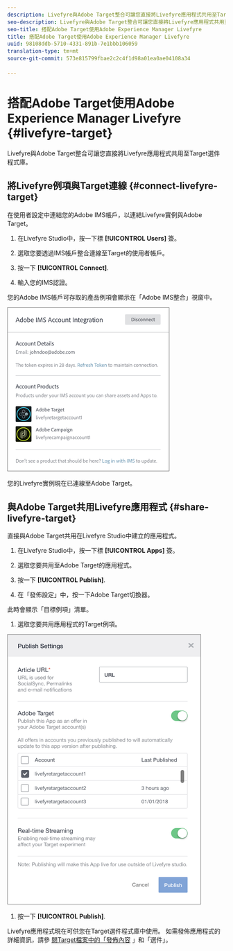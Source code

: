```yaml
---
description: Livefyre與Adobe Target整合可讓您直接將Livefyre應用程式共用至Target選件程式庫。
seo-description: Livefyre與Adobe Target整合可讓您直接將Livefyre應用程式共用至Target選件程式庫。
seo-title: 搭配Adobe Target使用Adobe Experience Manager Livefyre
title: 搭配Adobe Target使用Adobe Experience Manager Livefyre
uuid: 98108ddb-5710-4331-891b-7e1bbb106059
translation-type: tm+mt
source-git-commit: 573e815799fbae2c2c4f1d98a01ea0ae04108a34

---
```


# 搭配Adobe Target使用Adobe Experience Manager Livefyre {#livefyre-target}

Livefyre與Adobe Target整合可讓您直接將Livefyre應用程式共用至Target選件程式庫。

## 將Livefyre例項與Target連線 {#connect-livefyre-target}

在使用者設定中連結您的Adobe IMS帳戶，以連結Livefyre實例與Adobe Target。

1. 在Livefyre Studio中，按一下標 **[!UICONTROL Users]** 簽。

1. 選取您要透過IMS帳戶整合連線至Target的使用者帳戶。

1. 按一下 **[!UICONTROL Connect]**.

1. 輸入您的IMS認證。

您的Adobe IMS帳戶可存取的產品例項會顯示在「Adobe IMS整合」視窗中。

![](assets/livefyre-target-connect.png)

您的Livefyre實例現在已連線至Adobe Target。

## 與Adobe Target共用Livefyre應用程式 {#share-livefyre-target}

直接與Adobe Target共用在Livefyre Studio中建立的應用程式。

1. 在Livefyre Studio中，按一下標 **[!UICONTROL Apps]** 簽。

1. 選取您要共用至Adobe Target的應用程式。

1. 按一下 **[!UICONTROL Publish]**.

1. 在「發佈設定」中，按一下Adobe Target切換器。

此時會顯示「目標例項」清單。

1. 選取您要共用應用程式的Target例項。

![](assets/livefyre-target-publish.png)

1. 按一下  **[!UICONTROL Publish]**.

Livefyre應用程式現在可供您在Target選件程式庫中使用。 如需發佈應用程式的詳細資訊，請參 [閱Target檔案中的](/help/using/c-library/t-publish-content.md)[「發佈內容](https://docs.adobe.com/content/help/en/target/using/experiences/offers/manage-content.html) 」和「選件」。